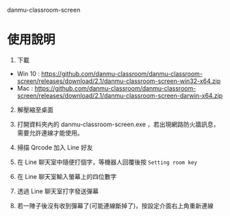 danmu-classroom-screen

# 使用說明

1. 下載

  - Win 10 : https://github.com/danmu-classroom/danmu-classroom-screen/releases/download/2.1/danmu-classroom-screen-win32-x64.zip
  - Mac : https://github.com/danmu-classroom/danmu-classroom-screen/releases/download/2.1/danmu-classroom-screen-darwin-x64.zip

2. 解壓縮至桌面

3. 打開資料夾內的 danmu-classroom-screen.exe ，若出現網路防火牆訊息，需要允許連線才能使用。

4. 掃描 Qrcode 加入 Line 好友

5. 在 Line 聊天室中隨便打個字，等機器人回覆後按 `Setting room key`

6. 在 Line 聊天室輸入螢幕上的四位數字

7. 透過 Line 聊天室打字發送彈幕

8. 若一陣子後沒有收到彈幕了(可能連線斷掉了)，按設定介面右上角重新連線
